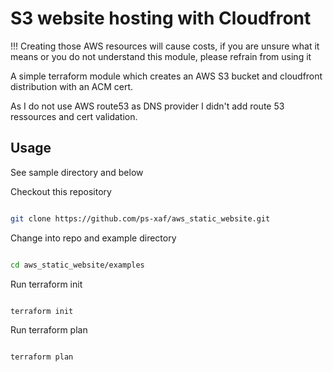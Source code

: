 # S3 website hosting with Cloudfront

!!! Creating those AWS resources will cause costs, if you are unsure what it means or you do not understand this module, please refrain from using it

A simple terraform module which creates an AWS S3 bucket and cloudfront distribution with an ACM cert.

As I do not use AWS route53 as DNS provider I didn't add route 53 ressources and cert validation.

## Usage

See sample directory and below

Checkout this repository

```bash

git clone https://github.com/ps-xaf/aws_static_website.git

```

Change into repo and example directory

```bash

cd aws_static_website/examples

```

Run terraform init

```bash

terraform init

```

Run terraform plan

```bash

terraform plan

```
